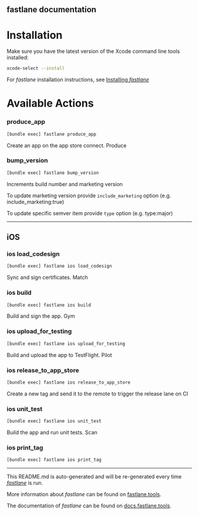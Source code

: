 fastlane documentation
----

# Installation

Make sure you have the latest version of the Xcode command line tools installed:

```sh
xcode-select --install
```

For _fastlane_ installation instructions, see [Installing _fastlane_](https://docs.fastlane.tools/#installing-fastlane)

# Available Actions

### produce_app

```sh
[bundle exec] fastlane produce_app
```

Create an app on the app store connect. Produce

### bump_version

```sh
[bundle exec] fastlane bump_version
```

Increments build number and marketing version

To update marketing version provide `include_marketing` option (e.g. include_marketing:true)

To update specific semver item provide `type` option (e.g. type:major)

----


## iOS

### ios load_codesign

```sh
[bundle exec] fastlane ios load_codesign
```

Sync and sign certificates. Match

### ios build

```sh
[bundle exec] fastlane ios build
```

Build and sign the app. Gym

### ios upload_for_testing

```sh
[bundle exec] fastlane ios upload_for_testing
```

Build and upload the app to TestFlight. Pilot

### ios release_to_app_store

```sh
[bundle exec] fastlane ios release_to_app_store
```

Create a new tag and send it to the remote to trigger the release lane on CI

### ios unit_test

```sh
[bundle exec] fastlane ios unit_test
```

Build the app and run unit tests. Scan

### ios print_tag

```sh
[bundle exec] fastlane ios print_tag
```



----

This README.md is auto-generated and will be re-generated every time [_fastlane_](https://fastlane.tools) is run.

More information about _fastlane_ can be found on [fastlane.tools](https://fastlane.tools).

The documentation of _fastlane_ can be found on [docs.fastlane.tools](https://docs.fastlane.tools).

